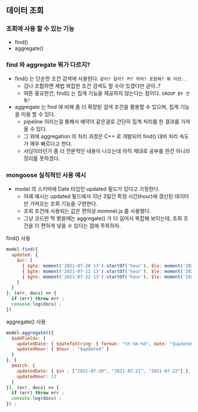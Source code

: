## 데이터 조회

### 조회에 사용 할 수 있는 기능

- find()
- aggregate()

### find 와 aggregate 뭐가 다르지?

- find() 는 단순한 조건 검색에 사용된다. ``같아? 달라? 커? 작어? 포함해? 뭐 이런..``
  - 겁나 조합하면 제법 복잡한 조건 검색도 할 수야 있겠다만 굳이..?
  - 여튼 중요한건, find() 는 집계 기능을 제공하지 않는다는 점이다. ``GROUP BY 안됨!``
- aggregate 는 find 에 비해 좀 더 확장된 검색 조건을 활용할 수 있으며, 집계 기능을 이용 할 수 있다.
  - pipeline 이라는걸 통해서 예약어 같은걸로 간단히 집계 처리를 한 결과를 가져올 수 있다.
  - 그 외에 aggregation 의 처리 과정은 C++ 로 개발되어 find() 대비 처리 속도가 매우 빠르다고 한다.
  - 샤딩이라던가 좀 더 전문적인 내용이 나오는데 아직 제대로 공부를 한건 아니라 정리를 못하겠다.

### mongoose 실직적인 사용 예시

- model 의 스키마에 Date 타입인 updated 필드가 있다고 가정한다.
  - 아래 예시는 updated 필드에서 지난 3일간 특정 시간(hour)에 갱신된 데이터만 가져오는 조회 기능을 구현한다.
  - 조회 조건에 사용되는 값은 편의상 momnet.js 를 사용했다.
  - 그냥 코드만 딱 봤을때는 aggregate() 가 더 길어서 복잡해 보이는데, 조회 조건을 더 편하게 넣을 수 있다는 점에 주목하자.

find() 사용
```js
model.find({
  updated: {
    $or: [
      { $gte: moment('2021-07-20 13').startOf('hour'), $le: moment('2021-07-20 13').endOf('hour') },
      { $gte: moment('2021-07-21 13').startOf('hour'), $le: moment('2021-07-21 13').endOf('hour') },
      { $gte: moment('2021-07-22 13').startOf('hour'), $le: moment('2021-07-22 13').endOf('hour') },
    ]   
  }
}, (err, docs) => {
  if (err) throw err ;
  console.log(docs) ;
})
```
aggregate() 사용
```js
model.aggregate([{
  $addFields: {
    updatedDate: { $dateToString: { format: "%Y-%m-%d", date: "$updated" } },
    updatedHour: { $hour : "$updated" }
  }
}, {
  $match: {
    updatedDate: { $in : ["2021-07-20", "2021-07-21", "2021-07-22"] },
    updatedHour: 13
  }
}], (err, docs) => {
  if (err) throw err ;
  console.log(docs) ;
}) ;
```

